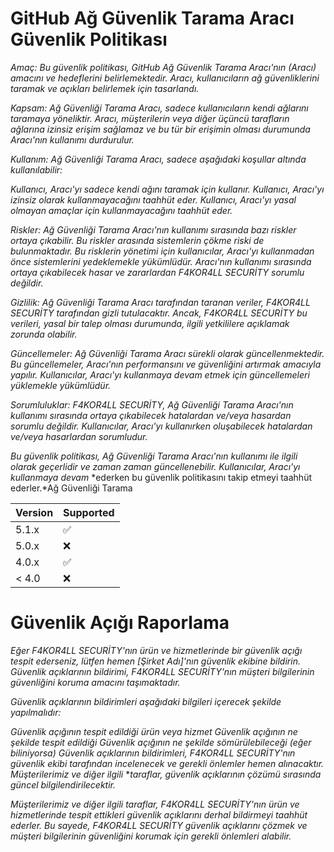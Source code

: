 # GitHub Ağ Güvenlik Tarama Aracı Güvenlik Politikası

*Amaç: Bu güvenlik politikası, GitHub Ağ Güvenlik Tarama Aracı'nın (Aracı) amacını ve hedeflerini belirlemektedir. Aracı, kullanıcıların ağ güvenliklerini taramak ve* *açıkları belirlemek için tasarlandı.*

*Kapsam: Ağ Güvenliği Tarama Aracı, sadece kullanıcıların kendi ağlarını taramaya yöneliktir. Aracı, müşterilerin veya diğer üçüncü tarafların ağlarına izinsiz erişim* *sağlamaz ve bu tür bir erişimin olması durumunda Aracı'nın kullanımı durdurulur.*

*Kullanım: Ağ Güvenliği Tarama Aracı, sadece aşağıdaki koşullar altında kullanılabilir:*

*Kullanıcı, Aracı'yı sadece kendi ağını taramak için kullanır.*
*Kullanıcı, Aracı'yı izinsiz olarak kullanmayacağını taahhüt eder.*
*Kullanıcı, Aracı'yı yasal olmayan amaçlar için kullanmayacağını taahhüt eder.*

*Riskler: Ağ Güvenliği Tarama Aracı'nın kullanımı sırasında bazı riskler ortaya çıkabilir. Bu riskler arasında sistemlerin çökme riski de bulunmaktadır. Bu risklerin* *yönetimi için kullanıcılar, Aracı'yı kullanmadan önce sistemlerini yedeklemekle yükümlüdür. Aracı'nın kullanımı sırasında ortaya çıkabilecek hasar ve zararlardan* *F4KOR4LL SECURİTY sorumlu değildir.*

*Gizlilik: Ağ Güvenliği Tarama Aracı tarafından taranan veriler, F4KOR4LL SECURİTY tarafından gizli tutulacaktır. Ancak, F4KOR4LL SECURİTY bu verileri, yasal bir talep olması durumunda, ilgili yetkililere açıklamak zorunda olabilir.*

*Güncellemeler: Ağ Güvenliği Tarama Aracı sürekli olarak güncellenmektedir. Bu güncellemeler, Aracı'nın performansını ve güvenliğini artırmak amacıyla yapılır.* *Kullanıcılar, Aracı'yı kullanmaya devam etmek için güncellemeleri yüklemekle yükümlüdür.*

*Sorumluluklar: F4KOR4LL SECURİTY, Ağ Güvenliği Tarama Aracı'nın kullanımı sırasında ortaya çıkabilecek hatalardan ve/veya hasardan sorumlu değildir. Kullanıcılar,* *Aracı'yı kullanırken oluşabilecek hatalardan ve/veya hasarlardan sorumludur.*

*Bu güvenlik politikası, Ağ Güvenliği Tarama Aracı'nın kullanımı ile ilgili olarak geçerlidir ve zaman zaman güncellenebilir. Kullanıcılar, Aracı'yı kullanmaya devam* *ederken bu güvenlik politikasını takip etmeyi taahhüt ederler.*Ağ Güvenliği Tarama 

| Version | Supported          |
| ------- | ------------------ |
| 5.1.x   | :white_check_mark: |
| 5.0.x   | :x:                |
| 4.0.x   | :white_check_mark: |
| < 4.0   | :x:                |

# Güvenlik Açığı Raporlama

*Eğer F4KOR4LL SECURİTY'nın ürün ve hizmetlerinde bir güvenlik açığı tespit ederseniz, lütfen hemen [Şirket Adı]'nın güvenlik ekibine bildirin. Güvenlik açıklarının* *bildirimi, F4KOR4LL SECURİTY'nın müşteri bilgilerinin güvenliğini koruma amacını taşımaktadır.*

*Güvenlik açıklarının bildirimleri aşağıdaki bilgileri içerecek şekilde yapılmalıdır:*

*Güvenlik açığının tespit edildiği ürün veya hizmet*
*Güvenlik açığının ne şekilde tespit edildiği*
*Güvenlik açığının ne şekilde sömürülebileceği (eğer biliniyorsa)*
*Güvenlik açıklarının bildirimleri, F4KOR4LL SECURİTY'nın güvenlik ekibi tarafından incelenecek ve gerekli önlemler hemen alınacaktır. Müşterilerimiz ve diğer ilgili* **taraflar, güvenlik açıklarının çözümü sırasında güncel bilgilendirilecektir.*

*Müşterilerimiz ve diğer ilgili taraflar, F4KOR4LL SECURİTY'nın ürün ve hizmetlerinde tespit ettikleri güvenlik açıklarını derhal bildirmeyi taahhüt ederler. Bu* *sayede, F4KOR4LL SECURİTY güvenlik açıklarını çözmek ve müşteri bilgilerinin güvenliğini korumak için gerekli önlemleri alabilir.*
